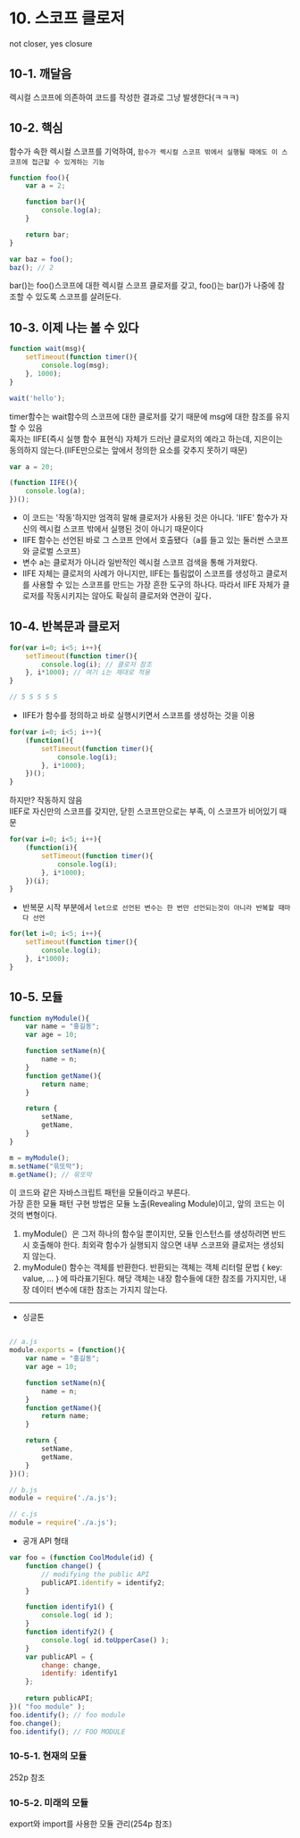 # 10. 스코프 클로저
not closer, yes closure

## 10-1. 깨달음
렉시컬 스코프에 의존하여 코드를 작성한 결과로 그냥 발생한다(ㅋㅋㅋ)

## 10-2. 핵심
함수가 속한 렉시컬 스코프를 기억하여, `함수가 렉시컬 스코프 밖에서 실행될 때에도 이 스코프에 접근할 수 있게하는 기능`

```javascript
function foo(){
    var a = 2;

    function bar(){
        console.log(a);
    }

    return bar;
}

var baz = foo();
baz(); // 2
```

bar()는 foo()스코프에 대한 렉시컬 스코프 클로저를 갖고, foo()는 bar()가 나중에 참조할 수 있도록 스코프를 살려둔다.

## 10-3. 이제 나는 볼 수 있다

```javascript
function wait(msg){
    setTimeout(function timer(){
        console.log(msg);
    }, 1000);
}

wait('hello');
```
timer함수는 wait함수의 스코프에 대한 클로저를 갖기 때문에 msg에 대한 참조를 유지할 수 있음<br>
혹자는 IIFE(즉시 실행 함수 표현식) 자체가 드러난 클로저의 예라고 하는데, 지은이는 동의하지 않는다.(IIFE만으로는 앞에서 정의한 요소를 갖추지 못하기 때문)

```javascript
var a = 20;

(function IIFE(){
    console.log(a);
})();
```

* 이 코드는 '작동'하지만 엄격히 말해 클로저가 사용된 것은 아니다. 'IIFE' 함수가 자신의 렉시컬 스코프 밖에서 실행된 것이 아니기 때문이다
* IIFE 함수는 선언된 바로 그 스코프 안에서 호출됐다（a를 들고 있는 둘러싼 스코프와 글로벌 스코프）
* 변수 a는 클로저가 아니라 일반적인 렉시컬 스코프 검색을 통해 가져왔다.
* IIFE 자체는 클로저의 사례가 아니지만, IIFE는 틀림없이 스코프를 생성하고 클로저를 사용할 수 있는 스코프를 만드는 가장 흔한 도구의 하나다. 따라서 IIFE 자체가 클로저를 작동시키지는 않아도 확실히 클로저와 연관이 깊다．

## 10-4. 반복문과 클로저

```javascript
for(var i=0; i<5; i++){
    setTimeout(function timer(){
        console.log(i); // 클로저 참조
    }, i*1000); // 여기 i는 제대로 적용
}

// 5 5 5 5 5
```

* IIFE가 함수를 정의하고 바로 실행시키면서 스코프를 생성하는 것을 이용
```javascript
for(var i=0; i<5; i++){
    (function(){
        setTimeout(function timer(){
            console.log(i);
        }, i*1000);
    })();
}
```
하지만? 작동하지 않음<br>
IIEF로 자신만의 스코프를 갖지만, 닫힌 스코프만으로는 부족, 이 스코프가 비어있기 때문

```javascript
for(var i=0; i<5; i++){
    (function(i){
        setTimeout(function timer(){
            console.log(i);
        }, i*1000);
    })(i);
}
```

* 반복문 시작 부분에서 `let으로 선언된 변수는 한 번만 선언되는것이 아니라 반복할 때마다 선언`
```javascript
for(let i=0; i<5; i++){
    setTimeout(function timer(){
        console.log(i);
    }, i*1000);
}
```

## 10-5. 모듈

```javascript
function myModule(){
    var name = "홍길동";
    var age = 10;

    function setName(n){
        name = n;
    }
    function getName(){
        return name;
    }

    return {
        setName,
        getName,
    }
}

m = myModule();
m.setName("윾또막");
m.getName(); // 윾또막
```

이 코드와 같은 자바스크립트 패턴을 모듈이라고 부른다.<br>
가장 흔한 모듈 패턴 구현 방법은 모듈 노출(Revealing Module)이고, 앞의 코드는 이것의 변형이다.

1.  myModule(）은 그저 하나의 함수일 뿐이지만, 모듈 인스턴스를 생성하려면 반드시 호출해야 한다. 최외곽 함수가 실행되지 않으면 내부 스코프와 클로저는 생성되지 않는다.
2.  myModule() 함수는 객체를 반환한다. 반환되는 객체는 객체 리터럴 문법 { key: value, ... ｝에 따라표기된다. 해당 객체는 내장 함수들에 대한 참조를 가지지만, 내장 데이터 변수에 대한 참조는 가지지 않는다.<br>
<hr>

* 싱글톤
```javascript

// a.js
module.exports = (function(){
    var name = "홍길동";
    var age = 10;

    function setName(n){
        name = n;
    }
    function getName(){
        return name;
    }

    return {
        setName,
        getName,
    }
})();

// b.js
module = require('./a.js');

// c.js
module = require('./a.js');
```

* 공개 API 형태
```javascript
var foo = (function CoolModule(id) {
    function change() {
        // modifying the public API
        publicAPI.identify = identify2;
    }

    function identify1() {
        console.log( id );
    }
    function identify2() {
        console.log( id.toUpperCase() );
    }
    var publicAPl = {
        change: change,
        identify: identify1
    };
    
    return publicAPI;
})( "foo module" );
foo.identify(); // foo module
foo.change();
foo.identify(); // FOO MODULE 
```

### 10-5-1. 현재의 모듈

252p 참조

### 10-5-2. 미래의 모듈

export와 import를 사용한 모듈 관리(254p 참조)
